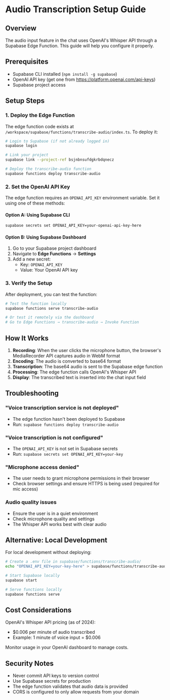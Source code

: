 # Audio Transcription Setup Guide

## Overview

The audio input feature in the chat uses OpenAI's Whisper API through a Supabase Edge Function. This guide will help you configure it properly.

## Prerequisites

- Supabase CLI installed (`npm install -g supabase`)
- OpenAI API key (get one from https://platform.openai.com/api-keys)
- Supabase project access

## Setup Steps

### 1. Deploy the Edge Function

The edge function code exists at `/workspace/supabase/functions/transcribe-audio/index.ts`. To deploy it:

```bash
# Login to Supabase (if not already logged in)
supabase login

# Link your project
supabase link --project-ref bsjnbnsufdgkrbdqnecz

# Deploy the transcribe-audio function
supabase functions deploy transcribe-audio
```

### 2. Set the OpenAI API Key

The edge function requires an `OPENAI_API_KEY` environment variable. Set it using one of these methods:

#### Option A: Using Supabase CLI
```bash
supabase secrets set OPENAI_API_KEY=your-openai-api-key-here
```

#### Option B: Using Supabase Dashboard
1. Go to your Supabase project dashboard
2. Navigate to **Edge Functions** → **Settings**
3. Add a new secret:
   - Key: `OPENAI_API_KEY`
   - Value: Your OpenAI API key

### 3. Verify the Setup

After deployment, you can test the function:

```bash
# Test the function locally
supabase functions serve transcribe-audio

# Or test it remotely via the dashboard
# Go to Edge Functions → transcribe-audio → Invoke Function
```

## How It Works

1. **Recording**: When the user clicks the microphone button, the browser's MediaRecorder API captures audio in WebM format
2. **Encoding**: The audio is converted to base64 format
3. **Transcription**: The base64 audio is sent to the Supabase edge function
4. **Processing**: The edge function calls OpenAI's Whisper API
5. **Display**: The transcribed text is inserted into the chat input field

## Troubleshooting

### "Voice transcription service is not deployed"
- The edge function hasn't been deployed to Supabase
- Run: `supabase functions deploy transcribe-audio`

### "Voice transcription is not configured"
- The `OPENAI_API_KEY` is not set in Supabase secrets
- Run: `supabase secrets set OPENAI_API_KEY=your-key`

### "Microphone access denied"
- The user needs to grant microphone permissions in their browser
- Check browser settings and ensure HTTPS is being used (required for mic access)

### Audio quality issues
- Ensure the user is in a quiet environment
- Check microphone quality and settings
- The Whisper API works best with clear audio

## Alternative: Local Development

For local development without deploying:

```bash
# Create a .env file in supabase/functions/transcribe-audio/
echo "OPENAI_API_KEY=your-key-here" > supabase/functions/transcribe-audio/.env

# Start Supabase locally
supabase start

# Serve functions locally
supabase functions serve
```

## Cost Considerations

OpenAI's Whisper API pricing (as of 2024):
- $0.006 per minute of audio transcribed
- Example: 1 minute of voice input = $0.006

Monitor usage in your OpenAI dashboard to manage costs.

## Security Notes

- Never commit API keys to version control
- Use Supabase secrets for production
- The edge function validates that audio data is provided
- CORS is configured to only allow requests from your domain
